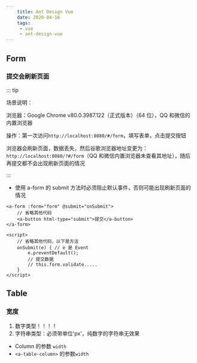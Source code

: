 ```yaml
---
    title: Ant Design Vue
    date: 2020-04-16
    tags:
     - vue
     - ant-design-vue
---
```


<Boxx/>

## Form

### 提交会刷新页面

::: tip

场景说明：

浏览器：Google Chrome v80.0.3987.122（正式版本）（64 位），QQ 和微信的内置浏览器

操作：第一次访问`http://localhost:8080/#/form`，填写表单，点击提交按钮

浏览器会刷新页面，数据丢失，然后谷歌浏览器地址变更为：`http://localhost:8080/?#/form`（QQ 和微信内置浏览器未查看其地址），随后再提交都不会出现刷新页面的情况

:::

- 使用 a-form 的 submit 方法时必须阻止默认事件，否则可能出现刷新页面的情况
```
<a-form :form="form" @submit="onSubmit">
    // 省略其他代码
    <a-button html-type="submit">提交</a-button>
</a-form>

<script>
    // 省略其他代码，以下是方法
    onSubmit(e) { // e 是 Event
        e.preventDefault();
        // 提交数据
        // this.form.validate.....
    }
</script>
```

## Table

### 宽度

1. 数字类型！！！！
2. 字符串类型：必须带单位'px'，纯数字的字符串无效果

- Column 的参数 `width`
- `<a-table-column>` 的参数`width`
